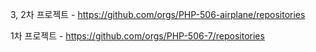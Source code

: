 3, 2차 프로젝트 - https://github.com/orgs/PHP-506-airplane/repositories

1차 프로젝트 - https://github.com/orgs/PHP-506-7/repositories
